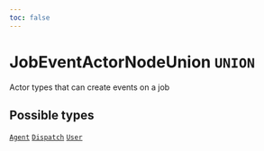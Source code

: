 ```yaml
---
toc: false
---
```

<!--
  _____   ____    _   _  ____ _______   ______ _____ _____ _______
  |  __  / __   |  | |/ __ __   __| |  ____|  __ _   _|__   __|
  | |  | | |  | | |  | | |  | | | |    | |__  | |  | || |    | |
  | |  | | |  | | | . ` | |  | | | |    |  __| | |  | || |    | |
  | |__| | |__| | | |  | |__| | | |    | |____| |__| || |_   | |
  |_____/ ____/  |_| _|____/  |_|    |______|_____/_____|  |_|
  This file is auto-generated by script/generate_graphql_api_content.sh,
  please build the schema.json by running `rails api:graph:export`
  with https://github.com/buildkite/buildkite/,
  replace the content in data/graphql_data_schema.json
  and run the generation script `./scripts/generate-graphql-api-content.sh`.
-->
<!-- vale off -->
<h1 class="has-pills" data-algolia-exclude>
  JobEventActorNodeUnion
  <span class="pill pill--union pill--normal-case pill--large"><code>UNION</code></span>
</h1>
<!-- vale on -->


<p>Actor types that can create events on a job</p>








<h2 data-algolia-exclude>Possible types</h2>
<a href="/docs/apis/graphql/schemas/object/agent" class="pill pill--object pill--normal-case pill--large" title="Go to OBJECT Agent"><code>Agent</code></a>
<a href="/docs/apis/graphql/schemas/object/dispatch" class="pill pill--object pill--normal-case pill--large" title="Go to OBJECT Dispatch"><code>Dispatch</code></a>
<a href="/docs/apis/graphql/schemas/object/user" class="pill pill--object pill--normal-case pill--large" title="Go to OBJECT User"><code>User</code></a>
